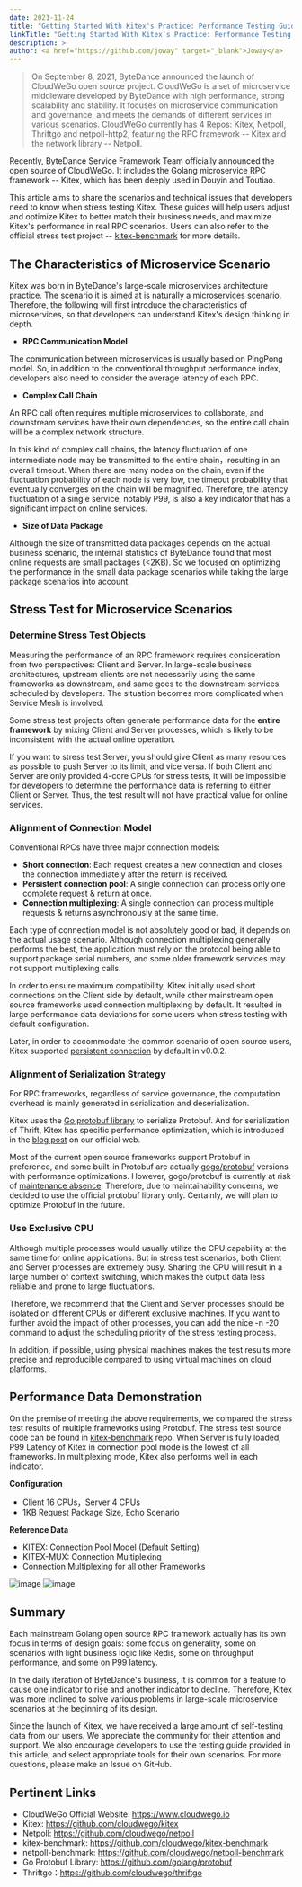 ```yaml
---
date: 2021-11-24
title: "Getting Started With Kitex's Practice: Performance Testing Guide"
linkTitle: "Getting Started With Kitex's Practice: Performance Testing Guide"
description: >
author: <a href="https://github.com/joway" target="_blank">Joway</a>
---
```


> On September 8, 2021, ByteDance announced the launch of CloudWeGo open source project.
> CloudWeGo is a set of microservice middleware developed by ByteDance with high performance, strong scalability and stability.
> It focuses on microservice communication and governance, and meets the demands of different services in various scenarios.
> CloudWeGo currently has 4 Repos: Kitex, Netpoll, Thriftgo and netpoll-http2, featuring the RPC framework -- Kitex and the network library -- Netpoll.

Recently, ByteDance Service Framework Team officially announced the open source of CloudWeGo. It includes the Golang microservice RPC framework -- Kitex, which has been deeply used in Douyin and Toutiao.

This article aims to share the scenarios and technical issues that developers need to know when stress testing Kitex.
These guides will help users adjust and optimize Kitex to better match their business needs, and maximize Kitex's performance in real RPC scenarios.
Users can also refer to the official stress test project -- [kitex-benchmark](https://github.com/cloudwego/kitex-benchmark) for more details.

## The Characteristics of Microservice Scenario

Kitex was born in ByteDance's large-scale microservices architecture practice. The scenario it is aimed at is naturally a microservices scenario.
Therefore, the following will first introduce the characteristics of microservices, so that developers can understand Kitex's design thinking in depth.

* **RPC Communication Model**

The communication between microservices is usually based on PingPong model. So, in addition to the conventional throughput performance index, developers also need to consider the average latency of each RPC.

* **Complex Call Chain**

An RPC call often requires multiple microservices to collaborate, and downstream services have their own dependencies,  so the entire call chain will be a complex network structure.

In this kind of complex call chains, the latency fluctuation of one intermediate node may be transmitted to the entire chain，resulting in an overall timeout.
When there are many nodes on the chain, even if the fluctuation probability of each node is very low, the timeout probability that eventually converges on the chain will be magnified.
Therefore, the latency fluctuation of a single service, notably P99, is also a key indicator that has a significant impact on online services.

* **Size of Data Package**

Although the size of transmitted data packages depends on the actual business scenario, the internal statistics of ByteDance found that most online requests are small packages (<2KB).
So we focused on optimizing the performance in the small data package scenarios while taking the large package scenarios into account.

## Stress Test for Microservice Scenarios

### Determine Stress Test Objects

Measuring the performance of an RPC framework requires consideration from two perspectives: Client and Server.
In large-scale business architectures, upstream clients are not necessarily using the same frameworks as downstream, and same goes to the downstream services scheduled by developers.
The situation becomes more complicated when Service Mesh is involved.

Some stress test projects often generate performance data for the **entire framework** by mixing Client and Server processes, which is likely to be inconsistent with the actual online operation.

If you want to stress test Server, you should give Client as many resources as possible to push Server to its limit, and vice versa.
If both Client and Server are only provided 4-core CPUs for stress tests, it will be impossible for developers to determine the performance data is referring to either Client or Server.
Thus, the test result will not have practical value for online services.

### Alignment of Connection Model

Conventional RPCs have three major connection models:
- **Short connection**: Each request creates a new connection and closes the connection immediately after the return is received.
- **Persistent connection pool**: A single connection can process only one complete request & return at once.
- **Connection multiplexing**: A single connection can process multiple requests & returns asynchronously at the same time.

Each type of connection model is not absolutely good or bad, it depends on the actual usage scenario.
Although connection multiplexing generally performs the best, the application must rely on the protocol being able to support package serial numbers,
and some older framework services may not support multiplexing calls.

In order to ensure maximum compatibility, Kitex initially used short connections on the Client side by default, while other mainstream open source frameworks used connection multiplexing by default.
It resulted in large performance data deviations for some users when stress testing with default configuration.

Later, in order to accommodate the common scenario of open source users, Kitex supported [persistent connection](https://github.com/cloudwego/kitex/pull/40/files) by default in v0.0.2.

### Alignment of Serialization Strategy

For RPC frameworks, regardless of service governance, the computation overhead is mainly generated in serialization and deserialization.

Kitex uses the [Go protobuf library](https://github.com/golang/protobuf) to serialize Protobuf.
And for serialization of Thrift, Kitex has specific performance optimization, which is introduced in the [blog post](https://www.cloudwego.io/blog/2021/09/23/performance-optimization-on-kitex/#serializationdeserialization-optimization-of-thrift) on our official web.

Most of the current open source frameworks support Protobuf in preference, and some built-in Protobuf are actually [gogo/protobuf](https://github.com/gogo/protobuf) versions with performance optimizations.
However, gogo/protobuf is currently at risk of [maintenance absence](https://github.com/gogo/protobuf/issues/691).
Therefore, due to maintainability concerns, we decided to use the official protobuf library only. Certainly, we will plan to optimize Protobuf in the future.

### Use Exclusive CPU

Although multiple processes would usually utilize the CPU capability at the same time for online applications.
But in stress test scenarios, both Client and Server processes are extremely busy.
Sharing the CPU will result in a large number of context switching, which makes the output data less reliable and prone to large fluctuations.

Therefore, we recommend that the Client and Server processes should be isolated on different CPUs or different exclusive machines.
If you want to further avoid the impact of other processes, you can add the nice -n -20 command to adjust the scheduling priority of the stress testing process.

In addition, if possible, using physical machines makes the test results more precise and reproducible compared to using virtual machines on cloud platforms.

## Performance Data Demonstration

On the premise of meeting the above requirements, we compared the stress test results of multiple frameworks using Protobuf.
The stress test source code can be found in [kitex-benchmark](https://github.com/gogo/protobuf/issues/691) repo.
When Server is fully loaded, P99 Latency of Kitex in connection pool mode is the lowest of all frameworks. In multiplexing mode, Kitex also performs well in each indicator.

**Configuration**
- Client 16 CPUs，Server 4 CPUs
- 1KB Request Package Size, Echo Scenario

**Reference Data**
- KITEX: Connection Pool Model (Default Setting)
- KITEX-MUX: Connection Multiplexing
- Connection Multiplexing for all other Frameworks

![image](/img/blog/kitex_performance_testing/qps.png)
![image](/img/blog/kitex_performance_testing/tp99.png)

## Summary

Each mainstream Golang open source RPC framework actually has its own focus in terms of design goals: some focus on generality,
some on scenarios with light business logic like Redis, some on throughput performance, and some on P99 latency.

In the daily iteration of ByteDance's business, it is common for a feature to cause one indicator to rise and another indicator to decline.
Therefore, Kitex was more inclined to solve various problems in large-scale microservice scenarios at the beginning of its design.

Since the launch of Kitex, we have received a large amount of self-testing data from our users. We appreciate the community for their attention and support.
We also encourage developers to use the testing guide provided in this article, and select appropriate tools for their own scenarios. For more questions, please make an Issue on GitHub.

## Pertinent Links

- CloudWeGo Official Website: https://www.cloudwego.io
- Kitex: https://github.com/cloudwego/kitex
- Netpoll: https://github.com/cloudwego/netpoll
- kitex-benchmark: https://github.com/cloudwego/kitex-benchmark
- netpoll-benchmark: https://github.com/cloudwego/netpoll-benchmark
- Go Protobuf Library: https://github.com/golang/protobuf
- Thriftgo：https://github.com/cloudwego/thriftgo
